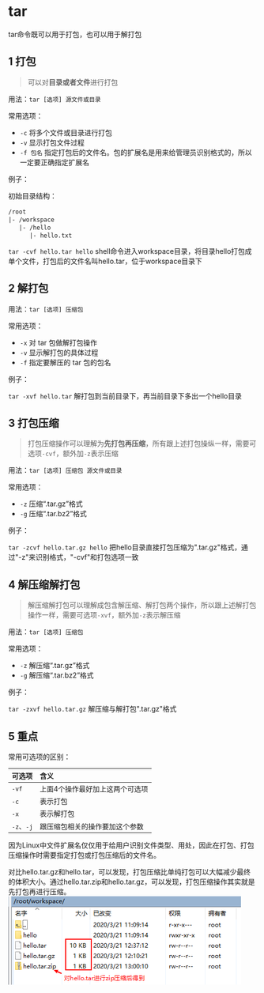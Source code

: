 # tar

tar命令既可以用于打包，也可以用于解打包

## 1 打包

> 可以对**目录或者文件**进行打包

用法：`tar [选项] 源文件或目录`

常用选项：

- `-c` 将多个文件或目录进行打包
- `-v` 显示打包文件过程
- `-f 包名` 指定打包后的文件名。包的扩展名是用来给管理员识别格式的，所以一定要正确指定扩展名

例子：

初始目录结构：

```
/root
|- /workspace
   |- /hello
      |- hello.txt
```

`tar -cvf hello.tar hello` shell命令进入workspace目录，将目录hello打包成单个文件，打包后的文件名叫hello.tar，位于workspace目录下

## 2 解打包

用法：`tar [选项] 压缩包`

常用选项：

- `-x` 对 tar 包做解打包操作
- `-v` 显示解打包的具体过程
- `-f` 指定要解压的 tar 包的包名

例子：

`tar -xvf hello.tar` 解打包到当前目录下，再当前目录下多出一个hello目录

## 3 打包压缩

> 打包压缩操作可以理解为**先打包再压缩**，所有跟上述打包操纵一样，需要可选项`-cvf`，额外加`-z`表示压缩

用法：`tar [选项] 压缩包 源文件或目录`

常用选项：

- `-z` 压缩“.tar.gz”格式
- `-g` 压缩“.tar.bz2”格式

例子：

`tar -zcvf hello.tar.gz hello` 把hello目录直接打包压缩为".tar.gz"格式，通过"-z"来识别格式，"-cvf"和打包选项一致

## 4 解压缩解打包

> 解压缩解打包可以理解成包含解压缩、解打包两个操作，所以跟上述解打包操作一样，需要可选项`-xvf`，额外加`-z`表示解压缩

用法：`tar [选项] 压缩包`

常用选项：

- `-z` 解压缩“.tar.gz”格式
- `-g` 解压缩“.tar.bz2”格式

例子：

`tar -zxvf hello.tar.gz` 解压缩与解打包".tar.gz"格式

## 5 重点

常用可选项的区别：

可选项 | 含义
:-- | :--
`-vf` | 上面4个操作最好加上这两个可选项
`-c` | 表示打包
`-x` | 表示解打包
`-z`、`-j` | 跟压缩包相关的操作要加这个参数


因为Linux中文件扩展名仅仅用于给用户识别文件类型、用处，因此在打包、打包压缩操作时需要指定打包或打包压缩后的文件名。

对比hello.tar.gz和hello.tar，可以发现，打包压缩比单纯打包可以大幅减少最终的体积大小。通过hello.tar.zip和hello.tar.gz，可以发现，打包压缩操作其实就是先打包再进行压缩。
![06](../images/06.png)



